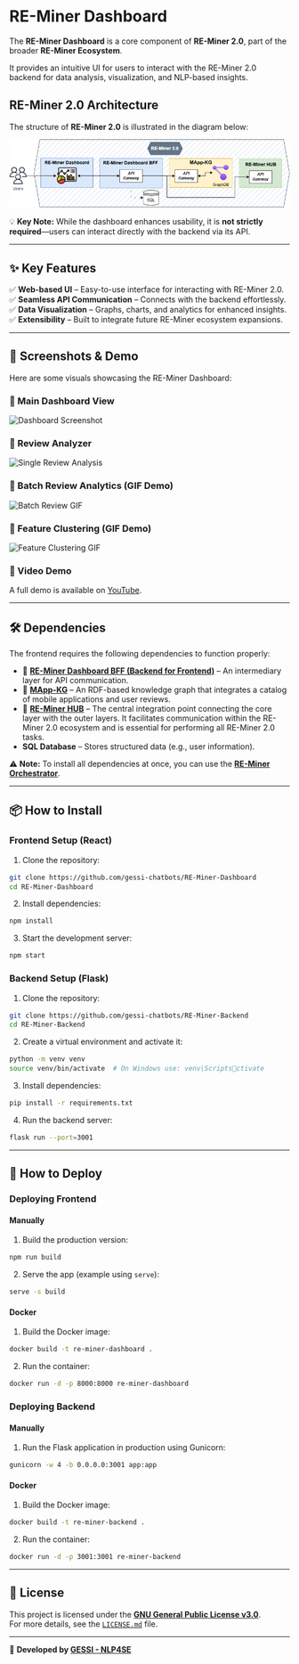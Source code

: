 # RE-Miner Dashboard

The **RE-Miner Dashboard** is a core component of **RE-Miner 2.0**, part of the broader **RE-Miner Ecosystem**. 

It provides an intuitive UI for users to interact with the RE-Miner 2.0 backend for data analysis, visualization, and NLP-based insights.

## RE-Miner 2.0 Architecture

The structure of **RE-Miner 2.0** is illustrated in the diagram below:

![RE-Miner-2.0](src/assets/static/images/RE-Miner-2.0.png)


💡 **Key Note:** While the dashboard enhances usability, it is **not strictly required**—users can interact directly with the backend via its API.

---

## ✨ Key Features

✅ **Web-based UI** – Easy-to-use interface for interacting with RE-Miner 2.0.  
✅ **Seamless API Communication** – Connects with the backend effortlessly.  
✅ **Data Visualization** – Graphs, charts, and analytics for enhanced insights.  
✅ **Extensibility** – Built to integrate future RE-Miner ecosystem expansions.

---

## 📸 Screenshots & Demo

Here are some visuals showcasing the RE-Miner Dashboard:

### 🔹 Main Dashboard View
![Dashboard Screenshot](screenshots/dashboard-screenshot.png)

### 🔹 Review Analyzer
![Single Review Analysis](screenshots/single-review-analysis.png)

### 🔹 Batch Review Analytics (GIF Demo)
![Batch Review GIF](screenshots/batch-review-demo.gif)

### 🔹 Feature Clustering (GIF Demo)
![Feature Clustering GIF](screenshots/batch-review-demo.gif)

### 🎥 Video Demo
A full demo is available on [YouTube](https://www.youtube.com/watch?v=a11bHSCYqqM).

---
## 🛠 Dependencies
The frontend requires the following dependencies to function properly:

- 🔗 **[RE-Miner Dashboard BFF (Backend for Frontend)](https://github.com/gessi-chatbots/RE-Miner-Dashboard-BFF)** – An intermediary layer for API communication.
- 🔗 **[MApp-KG](https://github.com/gessi-chatbots/app_data_repository)** – An RDF-based knowledge graph that integrates a catalog of mobile applications and user reviews.
- 🔗 **[RE-Miner HUB](https://github.com/gessi-chatbots/RE-Miner-Hub)** – The central integration point connecting the core layer with the outer layers. It facilitates communication within the RE-Miner 2.0 ecosystem and is essential for performing all RE-Miner 2.0 tasks.
- **SQL Database** – Stores structured data (e.g., user information).

⚠ **Note:** To install all dependencies at once, you can use the **[RE-Miner Orchestrator](https://github.com/gessi-chatbots/RE-Miner-Orchestrator)**.

---

## 📦 How to Install

### Frontend Setup (React)

1. Clone the repository:
```bash
git clone https://github.com/gessi-chatbots/RE-Miner-Dashboard
cd RE-Miner-Dashboard
```
2. Install dependencies:
```bash
npm install
```
3. Start the development server:
```bash
npm start
```

### Backend Setup (Flask)

1. Clone the repository:
```bash
git clone https://github.com/gessi-chatbots/RE-Miner-Backend
cd RE-Miner-Backend
```
2. Create a virtual environment and activate it:
```bash
python -m venv venv
source venv/bin/activate  # On Windows use: venv\Scriptsctivate
```
3. Install dependencies:
```bash
pip install -r requirements.txt
```
4. Run the backend server:
```bash
flask run --port=3001
```

---

## 🚀 How to Deploy

### Deploying Frontend
#### Manually
1. Build the production version:
```bash
npm run build
```
2. Serve the app (example using `serve`):
```bash
serve -s build
```
#### Docker
1. Build the Docker image:
```bash
docker build -t re-miner-dashboard .
```
2. Run the container:
```bash
docker run -d -p 8000:8000 re-miner-dashboard
```
### Deploying Backend
#### Manually 
1. Run the Flask application in production using Gunicorn:
```bash
gunicorn -w 4 -b 0.0.0.0:3001 app:app
```
#### Docker
1. Build the Docker image:
```bash
docker build -t re-miner-backend .
```
2. Run the container:
```bash
docker run -d -p 3001:3001 re-miner-backend
```
---

## 📜 License

This project is licensed under the **[GNU General Public License v3.0](https://www.gnu.org/licenses/gpl-3.0.html)**.  
For more details, see the [`LICENSE.md`](LICENSE.md) file.

---

🔗 **Developed by [GESSI - NLP4SE](https://gessi.upc.edu/en/research-areas/nlp4se)**  
